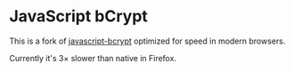 # JavaScript bCrypt

This is a fork of [javascript-bcrypt](http://code.google.com/p/javascript-bcrypt/)
optimized for speed in modern browsers.

Currently it's 3× slower than native in Firefox.
